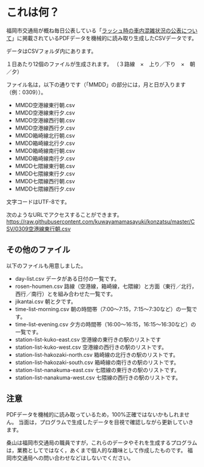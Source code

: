 # これは何？

福岡市交通局が概ね毎日公表している「[ラッシュ時の車内混雑状況の公表について](https://subway.city.fukuoka.lg.jp/topics/detail.php?id=1006)」に掲載されているPDFデータを機械的に読み取り生成したCSVデータです。

データはCSVフォルダ内にあります。

１日あたり12個のファイルが生成されます。
（３路線　×　上り／下り　×　朝／夕）

ファイル名は，以下の通りです（「MMDD」の部分には，月と日が入ります（例：0309））。
- MMDD空港線東行朝.csv
- MMDD空港線東行夕.csv
- MMDD空港線西行朝.csv
- MMDD空港線西行夕.csv
- MMDD箱崎線北行朝.csv
- MMDD箱崎線北行夕.csv
- MMDD箱崎線南行朝.csv
- MMDD箱崎線南行夕.csv
- MMDD七隈線東行朝.csv
- MMDD七隈線東行夕.csv
- MMDD七隈線西行朝.csv
- MMDD七隈線西行夕.csv


文字コードはUTF-8です。

次のようなURLでアクセスすることができます。
https://raw.githubusercontent.com/kuwayamamasayuki/konzatsu/master/CSV/0309空港線東行朝.csv



## その他のファイル
以下のファイルも用意しました。

- day-list.csv	データがある日付の一覧です。
- rosen-houmen.csv	路線（空港線，箱崎線，七隈線）と方面（東行／北行，西行／南行）とを組み合わせた一覧です。
- jikantai.csv	朝と夕です。
- time-list-morning.csv	朝の時間帯（7:00〜7:15，7:15〜7:30など）の一覧です。
- time-list-evening.csv	夕方の時間帯（16:00〜16:15，16:15〜16:30など）の一覧です。
- station-list-kuko-east.csv	空港線の東行きの駅のリストです
- station-list-kuko-west.csv	空港線の西行きの駅のリストです。
- station-list-hakozaki-north.csv	箱崎線の北行きの駅のリストです。
- station-list-hakozaki-south.csv	箱崎線の南行きの駅のリストです。
- station-list-nanakuma-east.csv	七隈線の東行きの駅のリストです。
- station-list-nanakuma-west.csv	七隈線の西行きの駅のリストです。



## 注意

PDFデータを機械的に読み取っているため，100%正確ではないかもしれません。
当面は，プログラムで生成したデータを目視で確認しながら更新していきます。

桑山は福岡市交通局の職員ですが，これらのデータやそれを生成するプログラムは，業務としてではなく，あくまで個人的な趣味として作成したものです。
福岡市交通局への問い合わせなどはしないでください。

